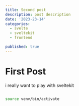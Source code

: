 ```yaml
---
title: Second post
description: post description
date: '2023-23-14'
categories:
  - svelte
  - sveltekit
  - frontend

published: true
---
```


# First Post

i really want to play with sveltekit

```bash

source venv/bin/activate

```
